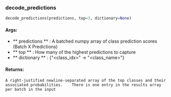 

### decode_predictions
```python
decode_predictions(predictions, top=3, dictionary=None)
```


#### Args:

* ** predictions ** :  A batched numpy array of class prediction scores (Batch X Predictions)
* ** top ** :  How many of the highest predictions to capture
* ** dictionary ** :  {"<class_idx>" -> "<class_name>"}

#### Returns:
    A right-justified newline-separated array of the top classes and their associated probabilities.    There is one entry in the results array per batch in the input